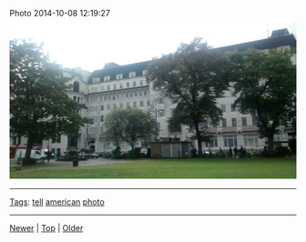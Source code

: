 <!--
title: Photo 2014-10-08 12
date: 2020-06-28T14:56:50.801Z
tags: tell, american, photo
-->









Photo 2014-10-08 12:19:27
![](99480402257-0.jpg)

<!--BOTTOM-POST-NAVIGATION-->
---

[Tags](tags.md): [tell](tag-tell.md) [american](tag-american.md) [photo](tag-photo.md)

---

[Newer](99386746937.md) | [Top](index.md) | [Older](99632990707.md)